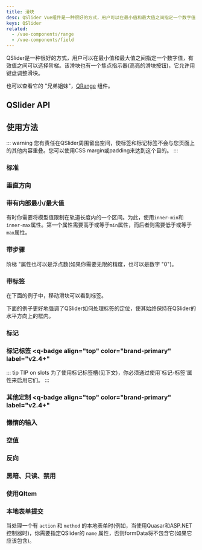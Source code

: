 ```yaml
---
title: 滑块
desc: QSlider Vue组件是一种很好的方式，用户可以在最小值和最大值之间指定一个数字值，有效值之间可以选择阶梯。
keys: QSlider
related:
  - /vue-components/range
  - /vue-components/field
---
```

QSlider是一种很好的方式，用户可以在最小值和最大值之间指定一个数字值，有效值之间可以选择阶梯。该滑块也有一个焦点指示器(高亮的滑块按钮)，它允许用键盘调整滑块。

也可以查看它的 "兄弟姐妹"，[QRange](/vue-components/range) 组件。

## QSlider API

<doc-api file="QSlider" />

## 使用方法

::: warning
您有责任在QSlider周围留出空间，使标签和标记标签不会与您页面上的其他内容重叠。您可以使用CSS margin或padding来达到这个目的。
:::

### 标准

<doc-example title="标准" file="QSlider/Standard" />

### 垂直方向

<doc-example title="垂直方向" file="QSlider/Vertical" />

### 带有内部最小/最大值 <q-badge align="top" color="brand-primary" label="v2.4+" />

有时你需要将模型值限制在轨道长度内的一个区间。为此，使用`inner-min`和`inner-max`属性。第一个属性需要高于或等于`min`属性，而后者则需要低于或等于`max`属性。

<doc-example title="内部最小/最大" file="QSlider/InnerMinMax" />

### 带步骤

<doc-example title="有步骤" file="QSlider/Step" />

阶梯 "属性也可以是浮点数(如果你需要无限的精度，也可以是数字 "0")。

<doc-example title="浮点" file="QSlider/FloatingPoint" />

<doc-example title="抓取到步骤" file="QSlider/Snap" />

### 带标签

在下面的例子中，移动滑块可以看到标签。

<doc-example title="有标签" file="QSlider/Label" />

<doc-example title="总是显示标签" file="QSlider/LabelAlways" />

<doc-example title="自定义标签值" file="QSlider/LabelValue" />

下面的例子更好地强调了QSlider如何处理标签的定位，使其始终保持在QSlider的水平方向上的框内。

<doc-example title="长标签" file="QSlider/LabelLong" />

### 标记

<doc-example title="标记" file="QSlider/Markers" />

### 标记标签 <q-badge align="top" color="brand-primary" label="v2.4+"

<doc-example title="标记标签" file="QSlider/MarkerLabels" />

::: tip TIP on slots
为了使用标记标签槽(见下文)，你必须通过使用`标记-标签'属性来启用它们。
:::

<doc-example title="标记标签插槽" file="QSlider/MarkerLabelSlots" />

### 其他定制 <q-badge align="top" color="brand-primary" label="v2.4+"

<doc-example title="颜色定制" file="QSlider/SliderColoring" />

<doc-example title="隐藏选择栏" file="QSlider/NoSelection" />

<doc-example title="自定义轨迹图像" file="QSlider/TrackImages" />

<doc-example title="轨道和拇指大小" file="QSlider/SliderSizes" />

### 懒惰的输入

<doc-example title="懒人输入" file="QSlider/Lazy" />

### 空值

<doc-example title="空值" file="QSlider/Null" />

### 反向

<doc-example title="反转" file="QSlider/Reverse" />

### 黑暗、只读、禁用

<doc-example title="黑暗" file="QSlider/Dark" dark />

<doc-example title="只读" file="QSlider/Readonly" />

<doc-example title="禁用" file="QSlider/Disable" />

### 使用QItem

<doc-example title="使用QItem" file="QSlider/List" />

### 本地表单提交

当处理一个有 `action` 和 `method` 的本地表单时(例如，当使用Quasar和ASP.NET控制器时)，你需要指定QSlider的 `name` 属性，否则formData将不包含它(如果它应该包含)。

<doc-example title="本地表单" file="QSlider/NativeForm" />
